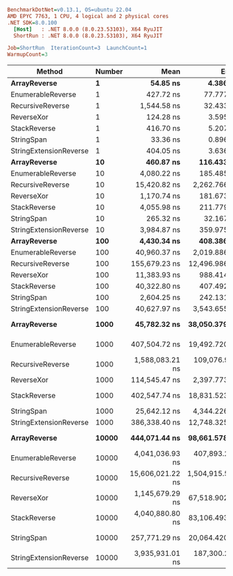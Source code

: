 ``` ini

BenchmarkDotNet=v0.13.1, OS=ubuntu 22.04
AMD EPYC 7763, 1 CPU, 4 logical and 2 physical cores
.NET SDK=8.0.100
  [Host]   : .NET 8.0.0 (8.0.23.53103), X64 RyuJIT
  ShortRun : .NET 8.0.0 (8.0.23.53103), X64 RyuJIT

Job=ShortRun  IterationCount=3  LaunchCount=1  
WarmupCount=3  

```
|                 Method | Number |             Mean |            Error |        StdDev |              Min |              Max |    Gen 0 |    Allocated |
|----------------------- |------- |-----------------:|-----------------:|--------------:|-----------------:|-----------------:|---------:|-------------:|
|           **ArrayReverse** |      **1** |         **54.85 ns** |         **4.386 ns** |      **0.240 ns** |         **54.65 ns** |         **55.11 ns** |   **0.0036** |        **304 B** |
|      EnumerableReverse |      1 |        427.72 ns |        77.777 ns |      4.263 ns |        423.77 ns |        432.24 ns |   0.0072 |        600 B |
|       RecursiveReverse |      1 |      1,544.58 ns |        32.433 ns |      1.778 ns |      1,543.19 ns |      1,546.58 ns |   0.0858 |      7,272 B |
|             ReverseXor |      1 |        124.28 ns |         3.595 ns |      0.197 ns |        124.11 ns |        124.49 ns |   0.0036 |        304 B |
|           StackReverse |      1 |        416.70 ns |         5.207 ns |      0.285 ns |        416.38 ns |        416.92 ns |   0.0105 |        896 B |
|             StringSpan |      1 |         33.36 ns |         0.896 ns |      0.049 ns |         33.32 ns |         33.41 ns |   0.0018 |        152 B |
| StringExtensionReverse |      1 |        404.05 ns |         3.636 ns |      0.199 ns |        403.85 ns |        404.25 ns |   0.0081 |        696 B |
|           **ArrayReverse** |     **10** |        **460.87 ns** |       **116.433 ns** |      **6.382 ns** |        **457.08 ns** |        **468.23 ns** |   **0.0362** |      **3,040 B** |
|      EnumerableReverse |     10 |      4,080.22 ns |       185.485 ns |     10.167 ns |      4,070.80 ns |      4,091.00 ns |   0.0687 |      6,000 B |
|       RecursiveReverse |     10 |     15,420.82 ns |     2,262.766 ns |    124.030 ns |     15,300.32 ns |     15,548.10 ns |   0.8545 |     72,720 B |
|             ReverseXor |     10 |      1,170.74 ns |       181.673 ns |      9.958 ns |      1,164.89 ns |      1,182.24 ns |   0.0362 |      3,040 B |
|           StackReverse |     10 |      4,055.98 ns |       211.779 ns |     11.608 ns |      4,046.34 ns |      4,068.86 ns |   0.1068 |      8,960 B |
|             StringSpan |     10 |        265.32 ns |        32.167 ns |      1.763 ns |        263.41 ns |        266.88 ns |   0.0181 |      1,520 B |
| StringExtensionReverse |     10 |      3,984.87 ns |       359.975 ns |     19.731 ns |      3,962.99 ns |      4,001.32 ns |   0.0763 |      6,960 B |
|           **ArrayReverse** |    **100** |      **4,430.34 ns** |       **408.386 ns** |     **22.385 ns** |      **4,405.71 ns** |      **4,449.46 ns** |   **0.3586** |     **30,400 B** |
|      EnumerableReverse |    100 |     40,960.37 ns |     2,019.886 ns |    110.717 ns |     40,862.69 ns |     41,080.64 ns |   0.6714 |     60,000 B |
|       RecursiveReverse |    100 |    155,679.23 ns |    12,496.986 ns |    685.002 ns |    155,252.14 ns |    156,469.34 ns |   8.5449 |    727,200 B |
|             ReverseXor |    100 |     11,383.93 ns |       988.414 ns |     54.178 ns |     11,325.82 ns |     11,433.06 ns |   0.3510 |     30,400 B |
|           StackReverse |    100 |     40,322.80 ns |       407.492 ns |     22.336 ns |     40,306.30 ns |     40,348.22 ns |   1.0376 |     89,600 B |
|             StringSpan |    100 |      2,604.25 ns |       242.131 ns |     13.272 ns |      2,589.05 ns |      2,613.53 ns |   0.1793 |     15,200 B |
| StringExtensionReverse |    100 |     40,627.97 ns |     3,543.655 ns |    194.240 ns |     40,421.47 ns |     40,807.03 ns |   0.7935 |     69,600 B |
|           **ArrayReverse** |   **1000** |     **45,782.32 ns** |    **38,050.379 ns** |  **2,085.670 ns** |     **44,536.95 ns** |     **48,190.17 ns** |   **3.6011** |    **304,000 B** |
|      EnumerableReverse |   1000 |    407,504.72 ns |    19,492.720 ns |  1,068.462 ns |    406,361.60 ns |    408,478.23 ns |   6.8359 |    600,000 B |
|       RecursiveReverse |   1000 |  1,588,083.21 ns |   109,076.927 ns |  5,978.874 ns |  1,583,030.03 ns |  1,594,683.61 ns |  85.9375 |  7,272,001 B |
|             ReverseXor |   1000 |    114,545.47 ns |     2,397.773 ns |    131.430 ns |    114,453.96 ns |    114,696.07 ns |   3.5400 |    304,000 B |
|           StackReverse |   1000 |    402,547.74 ns |    18,831.523 ns |  1,032.219 ns |    401,896.09 ns |    403,737.85 ns |  10.2539 |    896,000 B |
|             StringSpan |   1000 |     25,642.12 ns |     4,344.226 ns |    238.122 ns |     25,433.70 ns |     25,901.64 ns |   1.8005 |    152,000 B |
| StringExtensionReverse |   1000 |    386,338.40 ns |    12,748.325 ns |    698.779 ns |    385,560.65 ns |    386,913.33 ns |   8.3008 |    696,000 B |
|           **ArrayReverse** |  **10000** |    **444,071.44 ns** |    **98,661.578 ns** |  **5,407.974 ns** |    **439,691.98 ns** |    **450,116.23 ns** |  **36.1328** |  **3,040,000 B** |
|      EnumerableReverse |  10000 |  4,041,036.93 ns |   407,893.205 ns | 22,358.003 ns |  4,015,447.65 ns |  4,056,793.28 ns |  70.3125 |  6,000,005 B |
|       RecursiveReverse |  10000 | 15,606,021.22 ns | 1,504,915.541 ns | 82,489.499 ns | 15,515,742.09 ns | 15,677,462.44 ns | 843.7500 | 72,720,021 B |
|             ReverseXor |  10000 |  1,145,679.29 ns |    67,518.902 ns |  3,700.939 ns |  1,142,170.77 ns |  1,149,546.53 ns |  35.1563 |  3,040,001 B |
|           StackReverse |  10000 |  4,040,880.80 ns |    83,106.493 ns |  4,555.347 ns |  4,035,708.16 ns |  4,044,294.20 ns | 101.5625 |  8,960,005 B |
|             StringSpan |  10000 |    257,771.29 ns |    20,064.420 ns |  1,099.799 ns |    256,994.24 ns |    259,029.70 ns |  18.0664 |  1,520,000 B |
| StringExtensionReverse |  10000 |  3,935,931.01 ns |   187,300.288 ns | 10,266.561 ns |  3,929,527.27 ns |  3,947,772.69 ns |  78.1250 |  6,960,005 B |
